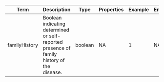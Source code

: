|Term | Description | Type | Properties | Example | Enum|
| ---| ---| ---| ---| ---| --- |
| familyHistory | Boolean indicating determined or self-reported presence of family history of the disease. | boolean | NA | 1 | NA|
